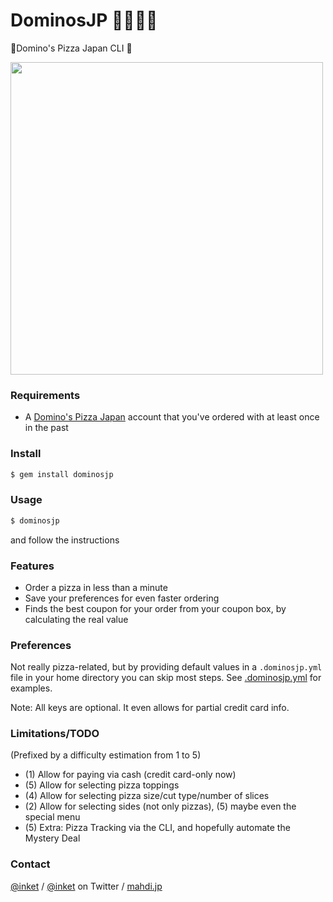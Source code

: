 # DominosJP 🍕🛵🇯🇵
🍕Domino's Pizza Japan CLI 🍕

<img src="https://i.imgur.com/CRaTrSE.jpg" width="500">

### Requirements

- A [Domino's Pizza Japan](https://www.dominos.jp/eng/) account that you've ordered with at least once in the past

### Install

```bash
$ gem install dominosjp
```

### Usage

```bash
$ dominosjp
```
and follow the instructions

### Features

- Order a pizza in less than a minute
- Save your preferences for even faster ordering
- Finds the best coupon for your order from your coupon box, by calculating the real value

### Preferences

Not really pizza-related, but by providing default values in a `.dominosjp.yml` file in your home directory you can skip most steps. See [.dominosjp.yml](blob/master/.dominosjp.yml) for examples.

Note: All keys are optional. It even allows for partial credit card info.

### Limitations/TODO

(Prefixed by a difficulty estimation from 1 to 5)

- (1) Allow for paying via cash (credit card-only now)
- (5) Allow for selecting pizza toppings
- (4) Allow for selecting pizza size/cut type/number of slices
- (2) Allow for selecting sides (not only pizzas), (5) maybe even the special menu
- (5) Extra: Pizza Tracking via the CLI, and hopefully automate the Mystery Deal

### Contact

[@inket](https://github.com/inket) / [@inket](https://twitter.com/inket) on Twitter / [mahdi.jp](https://mahdi.jp)
